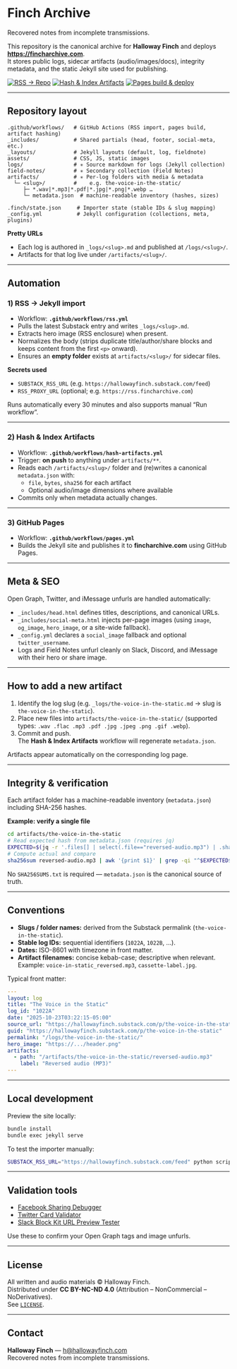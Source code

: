 # Finch Archive

Recovered notes from incomplete transmissions.

This repository is the canonical archive for **Halloway Finch** and deploys **https://fincharchive.com**.  
It stores public logs, sidecar artifacts (audio/images/docs), integrity metadata, and the static Jekyll site used for publishing.

[![RSS → Repo](https://github.com/HallowayFinch/fincharchive.com/actions/workflows/rss.yml/badge.svg?branch=main)](https://github.com/HallowayFinch/fincharchive.com/actions/workflows/rss.yml)
[![Hash & Index Artifacts](https://github.com/HallowayFinch/fincharchive.com/actions/workflows/hash-artifacts.yml/badge.svg?branch=main)](https://github.com/HallowayFinch/fincharchive.com/actions/workflows/hash-artifacts.yml)
[![Pages build & deploy](https://github.com/HallowayFinch/fincharchive.com/actions/workflows/pages.yml/badge.svg?branch=main)](https://github.com/HallowayFinch/fincharchive.com/actions/workflows/pages.yml)

---

## Repository layout

```
.github/workflows/   # GitHub Actions (RSS import, pages build, artifact hashing)
_includes/           # Shared partials (head, footer, social-meta, etc.)
_layouts/            # Jekyll layouts (default, log, fieldnote)
assets/              # CSS, JS, static images
logs/                # ✳️ Source markdown for logs (Jekyll collection)
field-notes/         # ✳️ Secondary collection (Field Notes)
artifacts/           # ✳️ Per-log folders with media & metadata
  └─ <slug>/         #    e.g. the-voice-in-the-static/
     ├─ *.wav|*.mp3|*.pdf|*.jpg|*.png|*.webp …
     └─ metadata.json  # machine-readable inventory (hashes, sizes)

.finch/state.json     # Importer state (stable IDs & slug mapping)
_config.yml           # Jekyll configuration (collections, meta, plugins)
```

**Pretty URLs**
- Each log is authored in `_logs/<slug>.md` and published at `/logs/<slug>/`.
- Artifacts for that log live under `/artifacts/<slug>/`.

---

## Automation

### 1) RSS → Jekyll import
- Workflow: **`.github/workflows/rss.yml`**
- Pulls the latest Substack entry and writes `_logs/<slug>.md`.
- Extracts hero image (RSS enclosure) when present.
- Normalizes the body (strips duplicate title/author/share blocks and keeps content from the first `<p>` onward).
- Ensures an **empty folder** exists at `artifacts/<slug>/` for sidecar files.

**Secrets used**
- `SUBSTACK_RSS_URL` (e.g. `https://hallowayfinch.substack.com/feed`)
- `RSS_PROXY_URL` (optional; e.g. `https://rss.fincharchive.com`)

Runs automatically every 30 minutes and also supports manual “Run workflow”.

---

### 2) Hash & Index Artifacts
- Workflow: **`.github/workflows/hash-artifacts.yml`**
- Trigger: **on push** to anything under `artifacts/**`.
- Reads each `/artifacts/<slug>/` folder and (re)writes a canonical `metadata.json` with:
  - `file`, `bytes`, `sha256` for each artifact
  - Optional audio/image dimensions where available
- Commits only when metadata actually changes.

---

### 3) GitHub Pages
- Workflow: **`.github/workflows/pages.yml`**
- Builds the Jekyll site and publishes it to **fincharchive.com** using GitHub Pages.

---

## Meta & SEO

Open Graph, Twitter, and iMessage unfurls are handled automatically:

- `_includes/head.html` defines titles, descriptions, and canonical URLs.
- `_includes/social-meta.html` injects per-page images (using `image`, `og_image`, `hero_image`, or a site-wide fallback).
- `_config.yml` declares a `social_image` fallback and optional `twitter_username`.
- Logs and Field Notes unfurl cleanly on Slack, Discord, and iMessage with their hero or share image.

---

## How to add a new artifact

1. Identify the log slug (e.g. `_logs/the-voice-in-the-static.md` → slug is `the-voice-in-the-static`).
2. Place new files into `artifacts/the-voice-in-the-static/` (supported types: `.wav .flac .mp3 .pdf .jpg .jpeg .png .gif .webp`).
3. Commit and push.  
   The **Hash & Index Artifacts** workflow will regenerate `metadata.json`.

Artifacts appear automatically on the corresponding log page.

---

## Integrity & verification

Each artifact folder has a machine-readable inventory (`metadata.json`) including SHA-256 hashes.

**Example: verify a single file**
```bash
cd artifacts/the-voice-in-the-static
# Read expected hash from metadata.json (requires jq)
EXPECTED=$(jq -r '.files[] | select(.file=="reversed-audio.mp3") | .sha256' metadata.json)
# Compute actual and compare
sha256sum reversed-audio.mp3 | awk '{print $1}' | grep -qi "^$EXPECTED$"   && echo "✓ OK" || echo "✗ MISMATCH"
```

No `SHA256SUMS.txt` is required — `metadata.json` is the canonical source of truth.

---

## Conventions

- **Slugs / folder names:** derived from the Substack permalink (`the-voice-in-the-static`).
- **Stable log IDs:** sequential identifiers (`1022A`, `1022B`, …).
- **Dates:** ISO-8601 with timezone in front matter.
- **Artifact filenames:** concise kebab-case; descriptive when relevant.  
  Example: `voice-in-static_reversed.mp3`, `cassette-label.jpg`.

Typical front matter:

```yaml
---
layout: log
title: "The Voice in the Static"
log_id: "1022A"
date: "2025-10-23T03:22:15-05:00"
source_url: "https://hallowayfinch.substack.com/p/the-voice-in-the-static"
guid: "https://hallowayfinch.substack.com/p/the-voice-in-the-static"
permalink: "/logs/the-voice-in-the-static/"
hero_image: "https://.../header.png"
artifacts:
  - path: "/artifacts/the-voice-in-the-static/reversed-audio.mp3"
    label: "Reversed audio (MP3)"
---
```

---

## Local development

Preview the site locally:

```bash
bundle install
bundle exec jekyll serve
```

To test the importer manually:

```bash
SUBSTACK_RSS_URL="https://hallowayfinch.substack.com/feed" python scripts/rss_to_repo.py
```

---

## Validation tools

- [Facebook Sharing Debugger](https://developers.facebook.com/tools/debug/)
- [Twitter Card Validator](https://cards-dev.twitter.com/validator)
- [Slack Block Kit URL Preview Tester](https://api.slack.com/tools/block-kit-builder)

Use these to confirm your Open Graph tags and image unfurls.

---

## License

All written and audio materials © Halloway Finch.  
Distributed under **CC BY-NC-ND 4.0** (Attribution – NonCommercial – NoDerivatives).  
See [`LICENSE`](LICENSE).

---

## Contact

**Halloway Finch** — h@hallowayfinch.com  
Recovered notes from incomplete transmissions.
